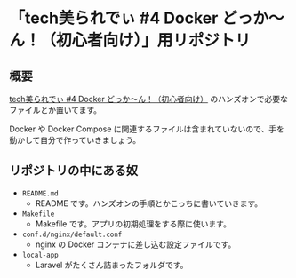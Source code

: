 # 「tech美られでぃ #4 Docker どっか〜ん！（初心者向け）」用リポジトリ

## 概要

[tech美られでぃ #4 Docker どっか〜ん！（初心者向け）](https://tech-chura-lady.connpass.com/event/163133) のハンズオンで必要なファイルとか置いてます。

Docker や Docker Compose に関連するファイルは含まれていないので、手を動かして自分で作っていきましょう。

## リポジトリの中にある奴

- `README.md`
  - README です。ハンズオンの手順とかこっちに書いていきます。
- `Makefile`
  - Makefile です。アプリの初期処理をする際に使います。
- `conf.d/nginx/default.conf`
  - nginx の Docker コンテナに差し込む設定ファイルです。
- `local-app`
  - Laravel がたくさん詰まったフォルダです。
